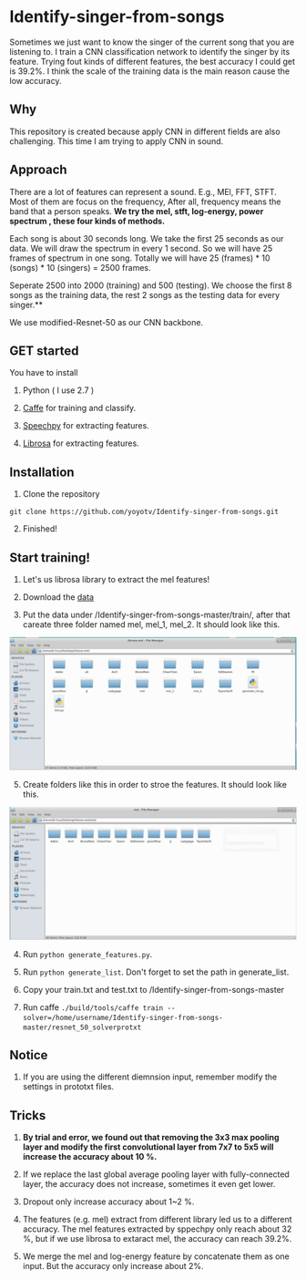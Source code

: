 # Identify-singer-from-songs

Sometimes we just want to know the singer of the current song that you are listening to. I train a CNN classification network to identify the singer by its feature. Trying fout kinds of different features, the best accuracy I could get is 39.2%. I think the scale of the training data is the main reason cause the low accuracy.

## Why

This repository is created because apply CNN in different fields are also challenging. This time I am trying to apply CNN in sound.

## Approach 

There are a lot of features can represent a sound. E.g., MEl, FFT, STFT. Most of them are focus on the frequency, After all, frequency means the band that a person speaks. **We try the mel, stft, log-energy, power spectrum , these four kinds of methods.**

Each song is about 30 seconds long. We take the first 25 seconds as our data. We will draw the spectrum in every 1 second. So we will have 25 frames of spectrum in one song. Totally we will have 25 (frames) * 10 (songs) * 10 (singers) = 2500 frames.

Seperate 2500 into 2000 (training) and 500 (testing). We choose the first 8 songs as the training data, the rest 2 songs as the testing data for every singer.**

We use modified-Resnet-50 as our CNN backbone. 


## GET started

You have to install

1. Python ( I use 2.7 )

2. [Caffe](https://github.com/BVLC/caffe) for training and classify.

3. [Speechpy](https://github.com/astorfi/speechpy) for extracting features.

4. [Librosa](https://librosa.github.io/librosa/) for extracting features.

## Installation

1. Clone the repository
  ```
  git clone https://github.com/yoyotv/Identify-singer-from-songs.git
  ```

2. Finished!

## Start training!

1. Let's us librosa library to extract the mel features!

2. Download the [data](https://drive.google.com/open?id=1wSQbFb_mLSsVtb8iYHTJuOCQ7K5ANfTA)

3. Put the data under /Identify-singer-from-songs-master/train/, after that careate three folder named mel, mel_1, mel_2. It should look like this.

<img src="https://raw.githubusercontent.com/yoyotv/Identify-singer-from-songs/master/figures/1.JPG" >

5. Create folders like this in order to stroe the features. It should look like this.

<img src="https://raw.githubusercontent.com/yoyotv/Identify-singer-from-songs/master/figures/HI.JPG" >

4. Run ```python generate_features.py```.

5. Run ```python generate_list```. Don't forget to set the path in generate_list.

6. Copy your train.txt and test.txt to /Identify-singer-from-songs-master

7. Run caffe ```./build/tools/caffe train --solver=/home/username/Identify-singer-from-songs-master/resnet_50_solverprotxt```

## Notice 

1. If you are using the different diemnsion input, remember modify the settings in prototxt files.

## Tricks

1. **By trial and error, we found out that removing the 3x3 max pooling layer and modify the first convolutional layer from 7x7 to 5x5 will increase the accuracy about 10 %.**

2. If we replace the last global average pooling layer with fully-connected layer, the accuracy does not increase, sometimes it even get lower.

3. Dropout only increase accuracy about 1~2 %.

4. The features (e.g. mel) extract from different library led us to a different accuracy. The mel features extracted by sppechpy only reach about 32 %, but if we use librosa to extaract mel, the accuracy can reach 39.2%.

5. We merge the mel and log-energy feature by concatenate them as one input. But the accuracy only increase about 2%.
